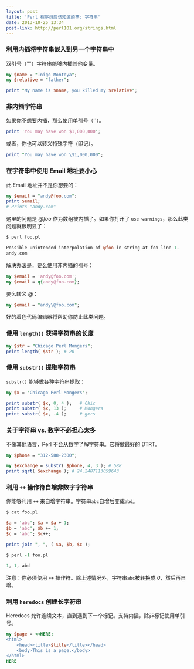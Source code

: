 ```yaml
---
layout: post
title: 'Perl 程序员应该知道的事: 字符串'
date: 2013-10-25 13:34
post-link: http://perl101.org/strings.html
---
```


### 利用内插将字符串嵌入到另一个字符串中

双引号（""）字符串能够内插其他变量。

```perl
my $name = "Inigo Montoya";
my $relative = "father";

print "My name is $name, you killed my $relative";
```

### 非内插字符串

如果你不想要内插，那么使用单引号（''）。

```perl
print 'You may have won $1,000,000';
```

或者，你也可以转义特殊字符（印记）。

```perl
print "You may have won \$1,000,000";
```

### 在字符串中使用 Email 地址要小心

此 Email 地址并不是你想要的：

```perl
my $email = "andy@foo.com";
print $email;
# Prints "andy.com"
```

这里的问题是 *@foo* 作为数组被内插了。如果你打开了 `use
warnings`，那么此类问题就很明显了：

```perl
$ perl foo.pl

Possible unintended interpolation of @foo in string at foo line 1.
andy.com
```

解决办法是，要么使用非内插的引号：

```perl
my $email = 'andy@foo.com';
my $email = q{andy@foo.com};
```

要么转义 *@*：

```perl
my $email = "andy\@foo.com";
```

好的着色代码编辑器将帮助你防止此类问题。

### 使用 `length()` 获得字符串的长度

```perl
my $str = "Chicago Perl Mongers";
print length( $str ); # 20
```

### 使用  `substr()` 提取字符串

`substr()` 能够做各种字符串提取：

```perl
my $x = "Chicago Perl Mongers";

print substr( $x, 0, 4 );   # Chic
print substr( $x, 13 );     # Mongers
print substr( $x, -4 );     # gers
```

### 关于字符串 vs. 数字不必担心太多

不像其他语言，Perl 不会从数字了解字符串。它将做最好的 DTRT。

```perl
my $phone = "312-588-2300";

my $exchange = substr( $phone, 4, 3 ); # 588
print sqrt( $exchange ); # 24.2487113059643
```

### 利用 `++` 操作符自增非数字字符串

你能够利用 `++` 来自增字符串。字符串`abc`自增后变成`abd`。

```perl
$ cat foo.pl

$a = 'abc'; $a = $a + 1;
$b = 'abc'; $b += 1;
$c = 'abc'; $c++;

print join ", ", ( $a, $b, $c );

$ perl -l foo.pl

1, 1, abd
```

注意：你必须使用 `++` 操作符。除上述情况外，字符串`abc`被转换成
*0*，然后再自增。

### 利用 `heredocs` 创建长字符串

Heredocs 允许连续文本，直到遇到下一个标记。支持内插，除非标记使用单引号。

```perl
my $page = <<HERE;
<html>
    <head><title>$title</title></head>
    <body>This is a page.</body>
</html>
HERE
```
